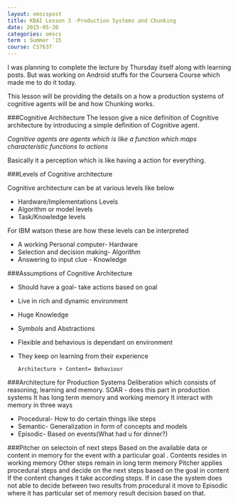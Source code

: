 ```yaml
---
layout: omscspost
title: KBAI Lesson 3 -Production Systems and Chunking
date: 2015-05-30
categories: omscs
term : Summer '15
course: CS7637
---
```

I was planning to complete the lecture by Thursday  itself along with learning  posts. But was working on Android stuffs for the Coursera Course which made me to do it today.

This lesson will be providing the details on a how a production systems of cognitive agents will be and how Chunking works.

###Cognitive Architecture
The lesson give a nice definition of Cognitive architecture by introducing a simple definition of Cognitive agent.

*Cognitive agents are agents which is like a function which maps characteristic functions to actions*

Basically it a perception which is like having a action for everything.

###Levels of Cognitive architecture

Cognitive architecture can be at various levels like below

* Hardware/Implementations Levels
* Algorithm or model levels
* Task/Knowledge levels

For IBM watson these are how these levels can be interpreted

* A working Personal computer- Hardware
* Selection and decision making- Algorithm
* Answering to input clue - Knowledge

###Assumptions of Cognitive Architecture

* Should have a goal- take actions based on goal
* Live in rich and dynamic environment
* Huge Knowledge
* Symbols and Abstractions
* Flexible and behavious is dependant on environment
* They keep on learning from their experience

    `Architecture + Content= Behaviour`

###Architecture for Production Systems
Deliberation which consists of reasoning, learning and memory.
SOAR - does this part in production systems
It has long term memory and working memory
It interact with memory in three ways
* Procedural- How to do certain things like steps
* Semantic- Generalization in form of concepts and models
* Episodic- Based on events(What had u for dinner?)

###Pitcher on selectoin of next steps
Based on the available data or content in memory for the event with a particular goal .
Contents resides in working memory
Other steps remain in long term memory
Pitcher applies procedural steps and decide on the next steps based on the goal in content
If the content changes it take according steps. If in case the system does not able to decide between two results from procedural it move to Episodic where it has particular set of memory result decision based on that.
